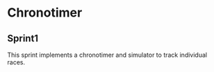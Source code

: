 # Chronotimer

## Sprint1

This sprint implements a chronotimer and simulator to track individual races. 
